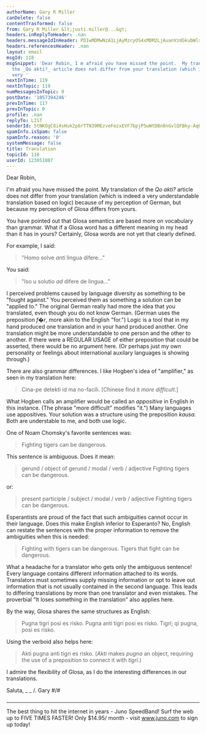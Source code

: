 ```yaml
---
authorName: Gary R Miller
canDelete: false
contentTrasformed: false
from: Gary R Miller &lt;justi.miller@...&gt;
headers.inReplyToHeader: .nan
headers.messageIdInHeader: PDIwMDMwNzA1LjAyMzcyOS4xMDM2LjAuanVzdGkubWlsbGVyQGp1bm8uY29tPg==
headers.referencesHeader: .nan
layout: email
msgId: 118
msgSnippet: 'Dear Robin, I m afraid you have missed the point.  My translation of
  the _Qo akti?_ article does not differ from your translation (which is indeed a
  very '
nextInTime: 119
nextInTopic: 119
numMessagesInTopic: 9
postDate: '1057394246'
prevInTime: 117
prevInTopic: 0
profile: .nan
replyTo: LIST
senderId: 5tNKOgC8i4sHuk2p6rTTN39MEzveFezxEVF7bpjP5wWtDBn0nGvlQFBky-AqHw_XJgalu78lpcd5Yii3d1L7G2dV_T5oEMZRzjVgbQ
spamInfo.isSpam: false
spamInfo.reason: '0'
systemMessage: false
title: Translation
topicId: 118
userId: 123051087
---
```


Dear Robin,

I'm afraid you have missed the point.  My translation of the _Qo akti?_
article does not differ from your translation (which is indeed a very
understandable translation based on logic) because of my perception of
German, but because my perception of Glosa differs from yours.

You have pointed out that Glosa semantics are based more on vocabulary
than grammar.  What if a Glosa word has a different meaning in my head
than it has in yours?  Certainly, Glosa words are not yet that clearly
defined.

For example, I said:

>"Homo solve _anti_ lingua difere..."

You said:

>"Iso u solutio _ad_ difere de lingua..."

I perceived problems caused by language diversity as something to be
"fought against."  You perceived them as something a solution can be
"applied to."  The original German really had more the idea that you
translated, even though you do not know German.  (German uses the
preposition _f�r_, more akin to the English "for.")  Logic is a tool that
in my hand produced one translation and in your hand produced another. 
One translation might be more understandable to one person and the other
to another.  If there were a REGULAR USAGE of either preposition that
could be asserted, there would be no argument here.  (Or perhaps just my
own personality or feelings about international auxilary languages is
showing through.)

There are also grammar differences.  I like Hogben's idea of "amplifier,"
as seen in my translation here:

>Cina-pe detekti id ma no-facili.  [Chinese find it _more difficult_.]

What Hogben calls an amplifier would be called an _appositive_ in English
in this instance.  (The phrase "more difficult" modifies "it.")  Many
languages use appositives.  Your solution was a structure using the
preposition _kausa_.  Both are understable to me, and both use logic.

One of Noam Chomsky's favorite sentences was:

>Fighting tigers can be dangerous.

This sentence is ambiguous.  Does it mean:

>gerund / object of gerund / modal / verb / adjective 
>Fighting       tigers               can         be    dangerous.

or:

>present participle / subject / modal / verb / adjective
>     Fighting              tigers       can       be    dangerous.

Esperantists are proud of the fact that such ambiguities cannot occur in
their language.  Does this make English inferior to Esperanto?  No,
English can restate the sentences with the proper information to remove
the ambiguities when this is needed:

>Fighting with tigers can be dangerous.
>Tigers that fight can be dangerous.

What a headache for a translator who gets only the ambiguous sentence! 
Every language contains different information attached to its words. 
Translators must sometimes supply missing information or opt to leave out
information that is not usually contained in the second language.  This
leads to differing translations by more than one translator and even
mistakes.  The proverbial "It loses something in the translation" also
applies here.

By the way, Glosa shares the same structures as English:

>Pugna tigri posi es risko.
>Pugna anti tigri posi es risko.
>Tigri; qi pugna, posi es risko.

Using the verboid also helps here:

>Akti pugna anti tigri es risko.  (_Akti_ makes _pugna_ an object,
requiring the use of a preposition to connect it with _tigri_.)

I admire the flexibility of Glosa, as I do the interesting differences in
our translations.

Saluta,
 _  _
  /.   Gary
#/\#
 ###

________________________________________________________________
The best thing to hit the internet in years - Juno SpeedBand!
Surf the web up to FIVE TIMES FASTER!
Only $14.95/ month - visit www.juno.com to sign up today!


